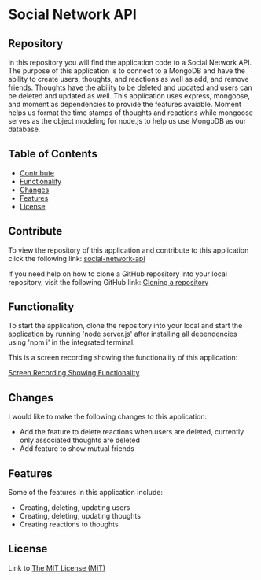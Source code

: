 # Social Network API

## Repository

In this repository you will find the application code to a Social Network API. The purpose of this application is to connect to a MongoDB and have the ability to create users, thoughts, and reactions as well as add, and remove friends. Thoughts have the ability to be deleted and updated and users can be deleted and updated as well. This application uses express, mongoose, and moment as dependencies to provide the features avaiable. Moment helps us format the time stamps of thoughts and reactions while mongoose serves as the object modeling for node.js to help us use MongoDB as our database.

## Table of Contents

- [Contribute](#contribute)
- [Functionality](#functionality)
- [Changes](#changes)
- [Features](#features)
- [License](#license)


## Contribute

To view the repository of this application and contribute to this application click the following link:  [social-network-api](https://github.com/lmansilla92/social-network-api)

If you need help on how to clone a GitHub repository into your local repository, visit the following GitHub link: [Cloning a repository](https://docs.github.com/en/repositories/creating-and-managing-repositories/cloning-a-repository) 

## Functionality

To start the application, clone the repository into your local and start the application by running 'node server.js' after installing all dependencies using 'npm i' in the integrated terminal.

This is a screen recording showing the functionality of this application:

[Screen Recording Showing Functionality](https://drive.google.com/file/d/1ntPhSORAw4MJobga-PqmnFu1Ifb7-p3z/view)

## Changes

I would like to make the following changes to this application:

- Add the feature to delete reactions when users are deleted, currently only associated thoughts are deleted
- Add feature to show mutual friends

## Features

Some of the features in this application include:

- Creating, deleting, updating users
- Creating, deleting, updating thoughts
- Creating reactions to thoughts

## License

Link to [The MIT License (MIT)](https://github.com/lmansilla92/social-network-api/blob/main/LICENSE)